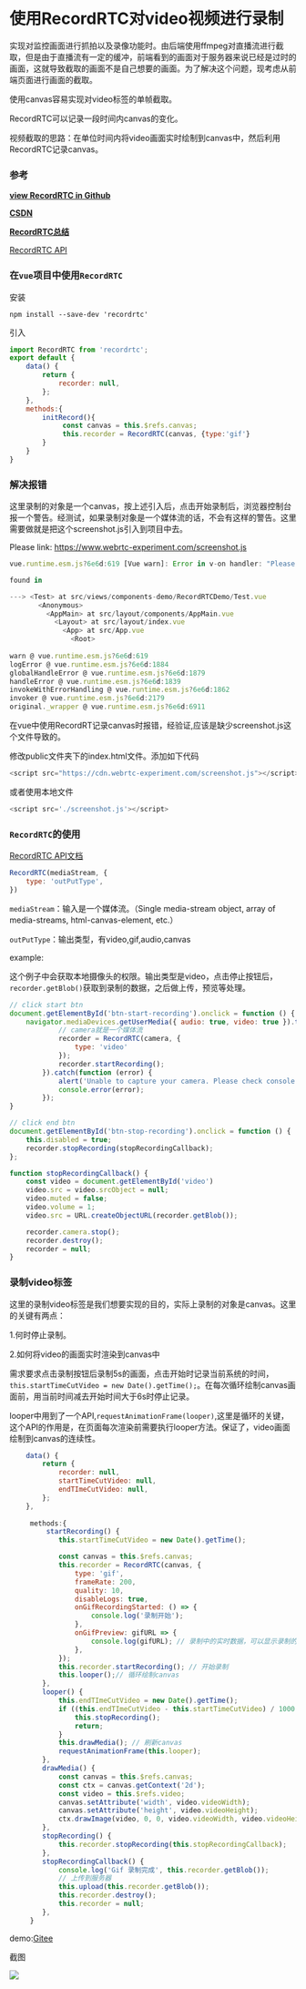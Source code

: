 # 使用RecordRTC对video视频进行录制

实现对监控画面进行抓拍以及录像功能时。由后端使用ffmpeg对直播流进行截取，但是由于直播流有一定的缓冲，前端看到的画面对于服务器来说已经是过时的画面，这就导致截取的画面不是自己想要的画面。为了解决这个问题，现考虑从前端页面进行画面的截取。



使用canvas容易实现对video标签的单帧截取。

RecordRTC可以记录一段时间内canvas的变化。

视频截取的思路：在单位时间内将video画面实时绘制到canvas中，然后利用RecordRTC记录canvas。



### **参考**

**[view RecordRTC in Github](https://github.com/muaz-khan/RecordRTC)**

**[CSDN](https://blog.csdn.net/qq_34958474/article/details/89335594?utm_medium=distribute.pc_relevant_bbs_down.none-task--2~all~first_rank_v2~rank_v29-2.nonecase&depth_1-utm_source=distribute.pc_relevant_bbs_down.none-task--2~all~first_rank_v2~rank_v29-2.nonecase)**

**[RecordRTC总结](https://blog.csdn.net/u014293306/article/details/81287026)**

[RecordRTC API](https://recordrtc.org/GifRecorder.html)



### 在`vue`项目中使用`RecordRTC`

安装

```
npm install --save-dev 'recordrtc'
```

引入

```js
import RecordRTC from 'recordrtc';
export default {
  	data() {
        return {
            recorder: null,
        };
    },
    methods:{
        initRecord(){
             const canvas = this.$refs.canvas;
             this.recorder = RecordRTC(canvas, {type:'gif'}
        }
    }
}
```



### 解决报错

这里录制的对象是一个canvas，按上述引入后，点击开始录制后，浏览器控制台报一个警告。经测试，如果录制对象是一个媒体流的话，不会有这样的警告。这里需要做就是把这个screenshot.js引入到项目中去。

Please link: https://www.webrtc-experiment.com/screenshot.js

```javascript
vue.runtime.esm.js?6e6d:619 [Vue warn]: Error in v-on handler: "Please link: https://www.webrtc-experiment.com/screenshot.js"

found in

---> <Test> at src/views/components-demo/RecordRTCDemo/Test.vue
       <Anonymous>
         <AppMain> at src/layout/components/AppMain.vue
           <Layout> at src/layout/index.vue
             <App> at src/App.vue
               <Root>
               
warn @ vue.runtime.esm.js?6e6d:619
logError @ vue.runtime.esm.js?6e6d:1884
globalHandleError @ vue.runtime.esm.js?6e6d:1879
handleError @ vue.runtime.esm.js?6e6d:1839
invokeWithErrorHandling @ vue.runtime.esm.js?6e6d:1862
invoker @ vue.runtime.esm.js?6e6d:2179
original._wrapper @ vue.runtime.esm.js?6e6d:6911

```

在vue中使用RecordRT记录canvas时报错，经验证,应该是缺少screenshot.js这个文件导致的。

修改public文件夹下的index.html文件。添加如下代码

```js
<script src="https://cdn.webrtc-experiment.com/screenshot.js"></script>
```

或者使用本地文件

```js
<script src='./screenshot.js'></script>
```





### `RecordRTC`的使用

[RecordRTC API文档](https://recordrtc.org/RecordRTC.html)



```js
RecordRTC(mediaStream, {
	type: 'outPutType',
})
```

`mediaStream`：输入是一个媒体流。（Single media-stream object, array of media-streams, html-canvas-element, etc.）

`outPutType`：输出类型，有video,gif,audio,canvas



example:

这个例子中会获取本地摄像头的权限。输出类型是video，点击停止按钮后，`recorder.getBlob()`获取到录制的数据，之后做上传，预览等处理。

```js
// click start btn
document.getElementById('btn-start-recording').onclick = function () {
    navigator.mediaDevices.getUserMedia({ audio: true, video: true }).then(function (camera) 		{
            // camera就是一个媒体流
            recorder = RecordRTC(camera, {
                type: 'video'
        	});
        	recorder.startRecording();
   	 	}).catch(function (error) {
        	alert('Unable to capture your camera. Please check console logs.');
        	console.error(error);
    	});
}

// click end btn
document.getElementById('btn-stop-recording').onclick = function () {
    this.disabled = true;
    recorder.stopRecording(stopRecordingCallback);
};

function stopRecordingCallback() {
    const video = document.getElementById('video')
    video.src = video.srcObject = null;
    video.muted = false;
    video.volume = 1;
    video.src = URL.createObjectURL(recorder.getBlob());

    recorder.camera.stop();
    recorder.destroy();
    recorder = null;
}
```



### 录制video标签

这里的录制video标签是我们想要实现的目的，实际上录制的对象是canvas。这里的关键有两点：

1.何时停止录制。

2.如何将video的画面实时渲染到canvas中



需求要求点击录制按钮后录制5s的画面，点击开始时记录当前系统的时间，`this.startTimeCutVideo = new Date().getTime();`。在每次循环绘制canvas画面前，用当前时间减去开始时间大于6s时停止记录。



looper中用到了一个API,`requestAnimationFrame(looper)`,这里是循环的关键，这个API的作用是，在页面每次渲染前需要执行looper方法。保证了，video画面绘制到canvas的连续性。

```js
    data() {
        return {
            recorder: null,
            startTimeCutVideo: null,
            endTImeCutVideo: null,
        };
    },
        
     methods:{
         startRecording() {
            this.startTimeCutVideo = new Date().getTime();

            const canvas = this.$refs.canvas;
            this.recorder = RecordRTC(canvas, {
                type: 'gif',
                frameRate: 200,
                quality: 10,
                disableLogs: true,
                onGifRecordingStarted: () => {
                    console.log('录制开始');
                },
                onGifPreview: gifURL => {
                    console.log(gifURL); // 录制中的实时数据，可以显示录制的画面
                },
            });
            this.recorder.startRecording(); // 开始录制
            this.looper();// 循环绘制canvas
        },
        looper() {
            this.endTImeCutVideo = new Date().getTime();
            if ((this.endTImeCutVideo - this.startTimeCutVideo) / 1000 > 6) {
                this.stopRecording();
                return;
            }
            this.drawMedia(); // 刷新canvas
            requestAnimationFrame(this.looper);
        },
       	drawMedia() {
            const canvas = this.$refs.canvas;
            const ctx = canvas.getContext('2d');
            const video = this.$refs.video;
            canvas.setAttribute('width', video.videoWidth);
            canvas.setAttribute('height', video.videoHeight);
            ctx.drawImage(video, 0, 0, video.videoWidth, video.videoHeight);
        },
        stopRecording() {
            this.recorder.stopRecording(this.stopRecordingCallback);
        },
        stopRecordingCallback() {
            console.log('Gif 录制完成', this.recorder.getBlob());
            // 上传到服务器
            this.upload(this.recorder.getBlob());
            this.recorder.destroy();
            this.recorder = null;
        },
     }
```



demo:[Gitee](https://gitee.com/youngniu/vue-demo/tree/dev/src/views/components-demo/RecordRTCDemo)



截图

![](https://gitee.com/youngniu/pic-bed/raw/master/img/image-20210223101048365.png)